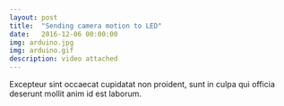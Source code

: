 ```yaml
---
layout: post
title:  "Sending camera motion to LED"
date:   2016-12-06 00:00:00
img: arduino.jpg
img: arduino.gif
description: video attached
---
```



Excepteur sint occaecat cupidatat non proident, sunt in culpa qui officia deserunt mollit anim id est laborum.
